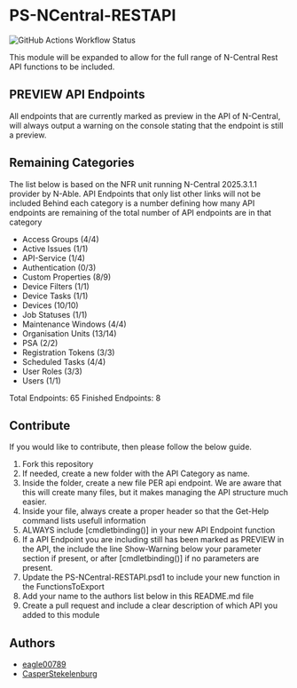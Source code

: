 # PS-NCentral-RESTAPI

![GitHub Actions Workflow Status](https://img.shields.io/github/actions/workflow/status/eagle00789/PS-NCentral-RESTAPI/publish.yml)

This module will be expanded to allow for the full range of N-Central Rest API functions to be included.

## PREVIEW API Endpoints

All endpoints that are currently marked as preview in the API of N-Central, will always output a warning on the console stating that the endpoint is still a preview.

## Remaining Categories

The list below is based on the NFR unit running N-Central 2025.3.1.1 provider by N-Able.
API Endpoints that only list other links will not be included
Behind each category is a number defining how many API endpoints are remaining of the total number of API endpoints are in that category
- Access Groups (4/4)
- Active Issues (1/1)
- API-Service (1/4)
- Authentication (0/3)
- Custom Properties (8/9)
- Device Filters (1/1)
- Device Tasks (1/1)
- Devices (10/10)
- Job Statuses (1/1)
- Maintenance Windows (4/4)
- Organisation Units (13/14)
- PSA (2/2)
- Registration Tokens (3/3)
- Scheduled Tasks (4/4)
- User Roles (3/3)
- Users (1/1)

Total Endpoints: 65
Finished Endpoints: 8

## Contribute

If you would like to contribute, then please follow the below guide.

1. Fork this repository
2. If needed, create a new folder with the API Category as name.
3. Inside the folder, create a new file PER api endpoint. We are aware that this will create many files, but it makes managing the API structure much easier.
4. Inside your file, always create a proper header so that the Get-Help command lists usefull information
5. ALWAYS include [cmdletbinding()] in your new API Endpoint function
6. If a API Endpoint you are including still has been marked as PREVIEW in the API, the include the line Show-Warning below your parameter section if present, or after [cmdletbinding()] if no parameters are present.
7. Update the PS-NCentral-RESTAPI.psd1 to include your new function in the FunctionsToExport
8. Add your name to the authors list below in this README.md file
9. Create a pull request and include a clear description of which API you added to this module

## Authors

- [eagle00789](https://github.com/eagle00789)
- [CasperStekelenburg](https://github.com/CasperStekelenburg)
